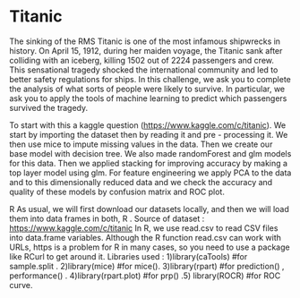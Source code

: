 # Titanic
The sinking of the RMS Titanic is one of the most infamous shipwrecks in history. On April 15, 1912, during her maiden voyage, the Titanic sank after colliding with an iceberg, killing 1502 out of 2224 passengers and crew. This sensational tragedy shocked the international community and led to better safety regulations for ships. In this challenge, we ask you to complete the analysis of what sorts of people were likely to survive. In particular, we ask you to apply the tools of machine learning to predict which passengers survived the tragedy.

To start with this a kaggle question (https://www.kaggle.com/c/titanic). We start by importing the dataset then by reading it and pre - processing it. We then use mice to impute missing values in the data. Then we create our base model with decision tree. We also made randomForest and glm models for this data. Then we applied stacking for improving accuracy by making a top layer model using glm. For feature engineering we apply PCA to the data and to this dimensionally reduced data and we check the accuracy and quality of these models by confusion matrix and ROC plot.

R As usual, we will first download our datasets locally, and then we will load them into data frames in both, R . Source of dataset : https://www.kaggle.com/c/titanic In R, we use read.csv to read CSV files into data.frame variables. Although the R function read.csv can work with URLs, https is a problem for R in many cases, so you need to use a package like RCurl to get around it. Libraries used : 1)library(caTools) #for sample.split . 2)library(mice) #for mice(). 3)library(rpart) #for prediction() , performance() . 4)library(rpart.plot) #for prp() .5) library(ROCR) #for ROC curve. 
